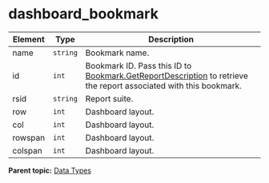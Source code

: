 # dashboard_bookmark

 

|Element|Type|Description|
|-------|----|-----------|
|name| `string` | Bookmark name. |
|id| `int` | Bookmark ID. Pass this ID to [Bookmark.GetReportDescription](../methods/bookmark/r_GetReportDescription.md#) to retrieve the report associated with this bookmark. |
|rsid| `string` | Report suite. |
|row| `int` | Dashboard layout. |
|col| `int` | Dashboard layout. |
|rowspan| `int` | Dashboard layout. |
|colspan| `int` | Dashboard layout. |

**Parent topic:** [Data Types](../data_types/c_datatypes.md)

